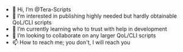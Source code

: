 - 👋 Hi, I’m @Tera-Scripts
- 👀 I’m interested in publishing highly needed but hardly obtainable QoL/CLI scripts
- 🌱 I’m currently learning who to trust with help in development
- 💞️ I’m looking to collaborate on any larger QoL/CLI scripts
- 📫 How to reach me; you don't, I will reach you
